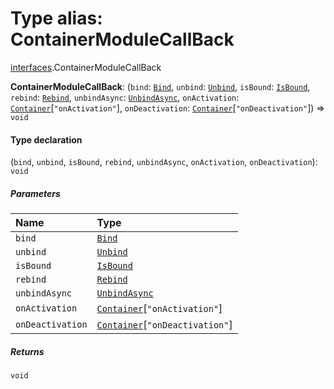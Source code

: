 # Type alias: ContainerModuleCallBack

[interfaces](/en/auto-docs/editor/modules/interfaces.md).ContainerModuleCallBack

**ContainerModuleCallBack**: (`bind`: [`Bind`](/en/auto-docs/editor/types/interfaces.Bind.md), `unbind`: [`Unbind`](/en/auto-docs/editor/types/interfaces.Unbind.md), `isBound`: [`IsBound`](/en/auto-docs/editor/types/interfaces.IsBound.md), `rebind`: [`Rebind`](/en/auto-docs/editor/types/interfaces.Rebind.md), `unbindAsync`: [`UnbindAsync`](/en/auto-docs/editor/types/interfaces.UnbindAsync.md), `onActivation`: [`Container`](/en/auto-docs/editor/interfaces/interfaces.Container.md)\[`"onActivation"`], `onDeactivation`: [`Container`](/en/auto-docs/editor/interfaces/interfaces.Container.md)\[`"onDeactivation"`]) => `void`

#### Type declaration

(`bind`, `unbind`, `isBound`, `rebind`, `unbindAsync`, `onActivation`, `onDeactivation`): `void`

##### Parameters

| Name | Type |
| :------ | :------ |
| `bind` | [`Bind`](/en/auto-docs/editor/types/interfaces.Bind.md) |
| `unbind` | [`Unbind`](/en/auto-docs/editor/types/interfaces.Unbind.md) |
| `isBound` | [`IsBound`](/en/auto-docs/editor/types/interfaces.IsBound.md) |
| `rebind` | [`Rebind`](/en/auto-docs/editor/types/interfaces.Rebind.md) |
| `unbindAsync` | [`UnbindAsync`](/en/auto-docs/editor/types/interfaces.UnbindAsync.md) |
| `onActivation` | [`Container`](/en/auto-docs/editor/interfaces/interfaces.Container.md)\[`"onActivation"`] |
| `onDeactivation` | [`Container`](/en/auto-docs/editor/interfaces/interfaces.Container.md)\[`"onDeactivation"`] |

##### Returns

`void`
